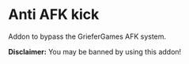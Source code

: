 # Anti AFK kick

Addon to bypass the GrieferGames AFK system.

**Disclaimer:** You may be banned by using this addon!

